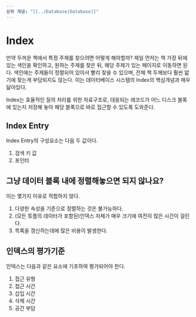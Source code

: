 ```yaml
---
상위 개념: "[[../Database|Database]]"
---
```

# Index
만약 두꺼운 책에서 특정 주제를 찾으려면 어떻게 해야할까? 제일 먼저는 책 가장 뒤에 있는 색인을 확인하고, 원하는 주제를 찾은 뒤, 해당 주제가 있는 페이지로 이동하면 된다. 색인에는 주제들이 정렬되어 있어서 빨리 찾을 수 있으며, 전체 책 두께보다 훨씬 얇기에 찾는게 부담되지도 않는다. 이는 데이터베이스 시스템의 Index의 핵심개념과 매우 닮아있다.

Index는 효율적인 질의 처리를 위한 자료구조로, 대응되는 레코드가 어느 디스크 블록에 있는지 저장해 놓아 해당 블록으로 바로 접근할 수 있도록 도와준다.

## Index Entry
Index Entry의 구성요소는 다음 두 값이다.
1. 검색 키 값
2. 포인터 

## 그냥 데이터 블록 내에 정렬해놓으면 되지 않나요?
이는 몇가지 이유로 적합하지 않다.

1. 다양한 속성을 기준으로 정렬하는 것은 불가능하다.
2. (모든 튜플의 데이터가 포함된)인덱스 자체가 매우 크기에 여전히 많은 시간이 걸린다.
3. 목록을 갱신하는데에 많은 비용이 발생한다.

## 인덱스의 평가기준
인덱스는 다음과 같은 요소에 기초하여 평가되어야 한다.

1. 접근 유형
2. 접근 시간
3. 삽입 시간
4. 삭제 시간
5. 공간 부담
